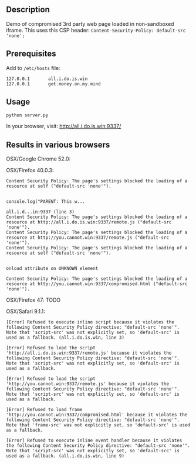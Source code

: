 ## Description

Demo of compromised 3rd party web page loaded in non-sandboxed iframe. This uses this CSP header: `Content-Security-Policy: default-src 'none';`

## Prerequisites

Add to `/etc/hosts` file:
```
127.0.0.1       all.i.do.is.win
127.0.0.1       got.money.on.my.mind
```

## Usage

`python server.py`

In your browser, visit: http://all.i.do.is.win:9337/

## Results in various browsers

OSX/Google Chrome 52.0:

OSX/Firefox 40.0.3:
```
Content Security Policy: The page's settings blocked the loading of a resource at self ("default-src 'none'").


console.log("PARENT: This w...

all.i.d...in:9337 (line 3)
Content Security Policy: The page's settings blocked the loading of a resource at http://all.i.do.is.win:9337/remote.js ("default-src 'none'").
Content Security Policy: The page's settings blocked the loading of a resource at http://you.cannot.win:9337/remote.js ("default-src 'none'").
Content Security Policy: The page's settings blocked the loading of a resource at self ("default-src 'none'").


onload attribute on UNKNOWN element

Content Security Policy: The page's settings blocked the loading of a resource at http://you.cannot.win:9337/compromised.html ("default-src 'none'").
```

OSX/Firefox 47:
TODO

OSX/Safari 9.1.1:
```
[Error] Refused to execute inline script because it violates the following Content Security Policy directive: "default-src 'none'". Note that 'script-src' was not explicitly set, so 'default-src' is used as a fallback. (all.i.do.is.win, line 3)

[Error] Refused to load the script 'http://all.i.do.is.win:9337/remote.js' because it violates the following Content Security Policy directive: "default-src 'none'". Note that 'script-src' was not explicitly set, so 'default-src' is used as a fallback.

[Error] Refused to load the script 'http://you.cannot.win:9337/remote.js' because it violates the following Content Security Policy directive: "default-src 'none'". Note that 'script-src' was not explicitly set, so 'default-src' is used as a fallback.

[Error] Refused to load frame 'http://you.cannot.win:9337/compromised.html' because it violates the following Content Security Policy directive: "default-src 'none'". Note that 'frame-src' was not explicitly set, so 'default-src' is used as a fallback.

[Error] Refused to execute inline event handler because it violates the following Content Security Policy directive: "default-src 'none'". Note that 'script-src' was not explicitly set, so 'default-src' is used as a fallback. (all.i.do.is.win, line 9)
```
